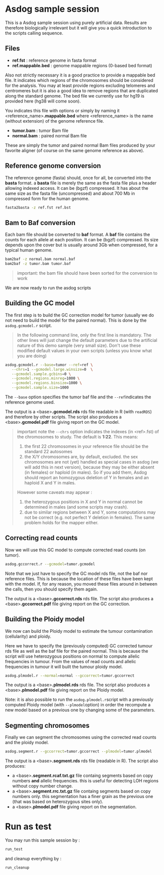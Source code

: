 # Asdog sample session

This is a Asdog sample session
using purely artificial data.
Results are therefore biologically irrelevant
but it will give you a quick introduction
to the scripts calling sequence.

## Files

- **ref.fst** : reference genome in fasta format
- **ref.mappable.bed** : genome mappable regions (0-based bed format)

Also not strictly necessary it is a good practice to provide
a mappable bed file. It  indicates which regions of the chromosomes
should be considered for the analysis. You may at least provide
regions excluding telomeres and centromeres but it is also a
good idea to remove regions that are duplicated along the
standard genome.
The bed file we currently use for hg19 is provided
here (hg38 will come soon).

You indicates this file with options or simply by naming it
\<reference_name\>**.mappable.bed** where \<reference_name\>
is the name (without extension) of the genome reference file.

- **tumor.bam** : tumor Bam file
- **normal.bam** : paired normal Bam file

These are simply the tumor and paired normal Bam files
produced by your favorite aligner (of course on the same
genome reference as above).

## Reference genome conversion

The reference genome (fasta) should, once for all, be converted
into the **basta** format.
a **basta** file is merely the same as the fasta file plus a header allowing
indexed access. It can be (bgzf) compressed. It has about the same size 
as the fasta file (uncompressed) and about 700 Mb in compressed form
for the human genome.

```sh
fasta2basta -z ref.fst ref.bst
```

## Bam to Baf conversion

Each bam file should be converted to **baf** format.
A **baf** file contains the counts for each allele at each position.
It can be (bgzf) compressed.
Its size depends upon the cover but is usually around 3Gb when compressed,
for a typical human genome.

```sh
bam2baf -z normal.bam normal.baf
bam2baf -z tumor.bam tumor.baf
```

> important: the bam file should have been sorted
> for the conversion to work

We are now ready to run the asdog scripts

## Building the GC model

The first step is to build the GC correction model for tumor
(usually we do not need to build the model for the paired normal).
This is done by the ```asdog.gcmodel.r``` script.

> In the following command line, only the first line is mandatory.
> The other lines will just change the default parameters due to the artificial
> nature of this demo sample (very small size).
> Don't use these modified default values in your own scripts 
> (unless you know what you are doing)

```sh
asdog.gcmodel.r --base=tumor --ref=ref \
   --chrs=1 --gcmodel.large.winsize=0  \
   --gcmodel.sample.gcbins=0 \
   --gcmodel.regions.minreg=1000 \
   --gcmodel.regions.binsize=1000 \
   --gcmodel.sample.size=1000
```

The ```--base``` option specifies the tumor baf file
and the ```--ref```indicates the reference genome used.

The output is a \<base\>**.gcmodel.rds** rds file readable
in R (with ```readRDS```) and therefore by other scripts.
The script also produces a \<base\>**.gcmodel.pdf** file
giving report on the GC model.

> important note
> the ```--chrs``` option indicates the indexes (in \<ref\>.fst)
> of the chromosomes to study. The default is **1:22**. This means:
> 1) the first 22 chromosomes in your reference file should be the standard 22 autosomes
> 2) the X/Y chromosomes are, by default, excluded.
> the sex chromosomes are not (yet) handled as special cases in asdog (we will
> add this in next version), because they may be either absent (in females) or
> haploid (in males). So if you add them, Asdog should report an
> homozygous deletion of Y in females and an haploid X and Y in males.
>
> However some caveats may appear :
> 1) the heterozygous positions in X and Y in normal cannot be determined in males
> (and some scripts may crash).
> 2) due to similar regions between X and Y, some computations may not be correct
> (e.g. not perfect Y deletion in females).
> The same problem holds for the mapper either.

## Correcting read counts

Now we will use this GC model to compute corrected read counts
(on tumor).

```sh
asdog.gccorrect.r --gcmodel=tumor.gcmodel
```

Note that we just have to specify the GC model rds file,
not the baf nor reference files. This is because the location of
these files have been kept with the model. If, for any reason,
you moved these files around in between the calls, then you should
specify them again.

The output is a \<base\>**.gccorrect.rds** rds file.
The script also produces a \<base\>**.gccorrect.pdf** file
giving report on the GC correction.

## Building the Ploidy model

We now can build the Ploidy model to estimate the tumour
contamination (cellularity) and ploidy.

Here we have to specify the (previously computed) 
GC corrected tumour rds file as
well as the baf file for the paired normal. This is because
the script will use heterozygous positions on normal to compute
allelic frequencies in tumour. From the values of read counts and 
allelic frequencies in tumour it will built the tumour ploidy model.

```sh
asdog.plmodel.r --normal=normal --gccorrect=tumor.gccorrect
```

The output is a \<base\>**.plmodel.rds** rds file.
The script also produces a \<base\>**.plmodel.pdf** file
giving report on the Ploidy model.

Note: it is also possible to run the ```asdog.plmodel.r```script
with a previously computed Ploidy model (with ```--plmodel```option)
in order the recompute a new model based on a previous one
by changing some of the parameters.

## Segmenting chromosomes

Finally we can segment the chromosomes using the corrected read counts
and the ploidy model.

```sh
asdog.segment.r --gccorrect=tumor.gccorrect --plmodel=tumor.plmodel
```

The output is a \<base\>**.segment.rds** rds file (readable in R).
The script also produces:
- a \<base\>**.segment.rcaf.txt.gz** file containg segments based on 
copy numbers **and** allelic frequencies. this is useful for detecting
LOH regions without copy number change.
- a \<base\>**.segment.rrc.txt.gz** file containg segments based on
copy numbers only. this segmentation has a finer grain as the previous
one (that was based on heterozygous sites only).
- a \<base\>**.plmodel.pdf** file giving report on the segmentation.

# Run as test

You may run this sample session by :

```sh
run_test
```

and cleanup everything by :

```sh
run_cleanup
```
